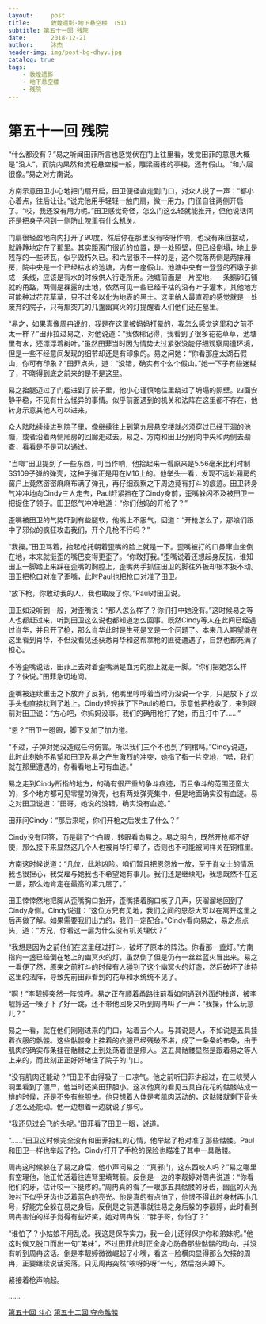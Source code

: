 ```yaml
---
layout:     post
title:      敦煌遗影·地下悬空楼 （51）
subtitle: 第五十一回 残院
date:       2018-12-21
author:     沐杰
header-img: img/post-bg-dhyy.jpg
catalog: true
tags:
    - 敦煌遗影
    - 地下悬空楼
    - 残院
---
```

# 第五十一回 残院

“什么都没有？”易之听闻田菲所言也感觉伏在门上往里看，发觉田菲的意思大概是“没人”，而院内果然和流程悬空楼一般，雕梁画栋的亭楼，还有假山。“和六层很像。”易之对方南说。

方南示意田卫小心地把门扇开启，田卫便径直走到门口，对众人说了一声：“都小心着点，往后让让。”说完他用手轻轻一触门扇，微一用力，门径自往两侧开启了。“哎，我还没有用力呢。”田卫感觉奇怪，怎么门这么轻就能推开，但他说话间还是把身子闪到一侧防止院里有什么机关。

门扇很轻盈地向内打开了90度，然后停在那里没有吱呀作响，也没有来回摆动，就静静地定在了那里。其实距离门很近的位置，是一处照壁，但已经倒塌，地上是残存的一些砖瓦，似乎毁朽久已。和六层很不一样的是，这个院落两侧是两排厢房，院中央是一个已经枯水的池塘，内有一座假山。池塘中央有一登登的石墩子排成一条线，应该是有水的时候供人行走所用。池塘前面是一片空地，一条鹅卵石铺就的甬路，两侧是裸露的土地，依然可见一些已经干枯的没有叶子灌木，其他地方可能种过花花草草，只不过多以化为地表的黑土。这里给人最直观的感觉就是一处废弃的院子，只有那突兀的几盏幽冥火的灯提醒着人们他们还在墓里。

“易之，如果真像周冉说的，我是在这里被妈妈打晕的，我怎么感觉这里和之前不太一样？”田菲拉过易之，对他说道：“我依稀记得，我看到了很多花花草草，池塘里有水，还漂浮着树叶。”虽然田菲当时因为情势太过紧张没能仔细观察周遭环境，但是一些不经意间发现的细节却还是有印象的。易之问她：“你看那座太湖石假山，你可有印象？”田菲点头，道：“没错，确实有个么个假山。”她一下子有些迷糊了，不晓得到底之前来的是不是这里。

易之抬腿迈过了门槛进到了院子里，他小心谨慎地往里绕过了坍塌的照壁。四面安静平稳，不见有什么怪异的事情。似乎前面遇到的机关和法阵在这里都不存在，他转身示意其他人可以进来。

众人陆陆续续进到院子里，像继续往上到第九层悬空楼就必须穿过已经干涸的池塘，或者沿着两侧厢房的回廊走过去。易之、方南和田卫分别向中央和两侧去勘查，看看是不是可以通过。

“当啷”田卫提到了一些东西，叮当作响，他拾起来一看原来是5.56毫米比利时制SS109子弹的弹壳，这种子弹正是用在M16上的。他举头一看，发现不远处厢房的窗户上竟然密密麻麻布满了弹孔，再仔细观察之下周边竟有打斗的痕迹。田卫转身气冲冲地向Cindy三人走去，Paul赶紧挡在了Cindy身前，歪嘴躲闪不及被田卫一把捉住了领子。田卫怒气冲冲地道：“你们他妈的开枪了？”

歪嘴被田卫的气势吓到有些腿软，他嘴上不服气，回道：“开枪怎么了，那娘们跟中了邪似的疯狂攻击我们，开个几枪不行吗？”

“我操。”田卫骂着，抬起枪托朝着歪嘴的脸上就是一下。歪嘴被打的口鼻窜血坐倒在地，本来就挺歪的嘴巴变得更歪了。“你敢打我。”歪嘴说着还想起身反抗，谁知田卫一脚踏上来踩在歪嘴的胸膛上，歪嘴两手抓住田卫的脚往外扳却根本扳不动。田卫把枪口对准了歪嘴，此时Paul也把枪口对准了田卫。

“放下枪，你敢动我的人，我也敢废了你。”Paul对田卫说。

田卫如没听到一般，对歪嘴说：“那人怎么样了？你们打中她没有。”这时候易之等人也都赶过来，听到田卫这么说也都知道怎么回事。既然Cindy等人在此间已经遇过肖华，并且开了枪，那么肖华此时是生死是又是一个问题了。本来几人期望能在这里看到肖华，不但没看见还获悉肖华和这帮拿枪的匪徒遭遇了，自然也都充满了担心。

不等歪嘴说话，田菲上去对着歪嘴满是血污的脸上就是一脚。“你们把她怎么样了？快说。”田菲急切地问。

歪嘴被连续重击之下放弃了反抗，他嘴里哼哼着当时仍没说一个字，只是放下了双手头也直接枕到了地上。Cindy轻轻扶了下Paul的枪口，示意他把枪收了，来到跟前对田卫说：“方心吧，你妈妈没事。我们的确用枪打了她，而且打中了……”

“恩？”田卫一瞪眼，脚下又加了加力道。

“不过，子弹对她没造成任何伤害。所以我们三个不也到了铜棺吗。”Cindy说道，此时此刻她不希望和田卫及易之产生激烈的冲突，她指了指一片空地，“喏，我们就在那里遭遇的，你看看地上可有血迹。”

易之走到Cindy所指的地方，的确有很严重的争斗痕迹，而且争斗的范围还蛮大的，多个地方都可见零星的弹壳，也有两处弹壳集中，但是地面确实没有血迹。易之对田卫说道：“田哥，她说的没错，确实没有血迹。”

田菲问Cindy：“那后来呢，你们开枪之后发生了什么？”

Cindy没有回答，而是翻了个白眼，转眼看向易之。易之明白，既然开枪都不好使，那么接下来显然这几个人也被肖华打晕了，否则也不可能被同样关在铜棺里。

方南这时候说道：“几位，此地凶险。咱们暂且把恩怨放一放，至于肖女士的情况我也很担心，我受雇与她我也不希望她有事儿。我们还是继续吧，我想既然不在这一层，那么她肯定在最高的第九层了。”

田卫悻悻然地把脚从歪嘴胸口抬开，歪嘴捂着胸口咳了几声，灰溜溜地回到了Cindy身侧。Cindy说道：“这位方兄有见地，我们之间的恩怨大可以在离开这里之后再做了解。如果需要我们出力的，我们一定配合。”Cindy看向易之，易之点点头，道：“方兄，你看这一层为什么没有机关埋伏？”

“我想是因为之前他们在这里经过打斗，破坏了原本的阵法。你看那一盏灯。”方南指向一盏已经倒在地上的幽冥火的灯，虽然倒了但是仍有一丝丝蓝火冒出来。易之一看便了然，原来之前打斗的时候有人碰到了这个幽冥火的灯盏，然后破坏了维持这里的法阵，导致先前田菲看到的花草和水统统不见了。

“啊！”李靓婷突然一阵惊呼。易之正在顺着甬路往前看如何通到外面的栈道，被李靓婷这一嗓子下了好一跳，还不带他回身又听到周冉叫了一声：“我操，什么玩意儿？”

易之一看，就在他们刚刚进来的门口，站着五个人。与其说是人，不如说是五具挂着衣服的骷髅。这些骷髅身上挂着的衣服已经残破不堪，成了一条条的布条，由于肌肉的确实布条挂在骷髅之上到处荡着很是瘆人。这五具骷髅显然是跟着易之等人上来的，而此刻正正好好堵住了院子的门口。

“没有肌肉还能动？”田卫不由得吸了一口凉气。他之前听田菲讲起过，在三峡僰人洞里看到了僵尸，他当时还笑田菲胆小。这次他真的看见五具白花花的骷髅站成一排的时候，还是不免有些胆怯。他只想着人体是考肌肉活动的，这骷髅就剩下骨头了怎么还能动。他一边想着一边就说了那句。

“我还见过会飞的头呢。”田菲看了田卫一眼，说道。

“……”田卫这时候完全没有和田菲抬杠的心情，他举起了枪对准了那些骷髅。Paul和田卫一样也举起了抢，Cindy打开了手枪的保险也瞄准了其中一具骷髅。

周冉这时候躲在了易之身后，他小声问易之：“真邪门，这东西咬人吗？”易之哪里有空理他，他正忙活着往连弩里填弩箭。反倒是一边的李靓婷对周冉说道：“你看他们的牙，估计咬一下挺疼的。”周冉真的看了一眼那五具骷髅的牙齿，幽蓝的火光映衬下似乎牙齿也泛着蓝色的亮光。他是真的有点怕了，他恨不得此时身材再小几号，好能完全躲在易之身后。反倒是之前遇事就往易之身后躲的李靓婷，此时看到周冉害怕的样子觉得有些好笑，她对周冉说：“胖子哥，你怕了？”

“谁怕了？小姑娘不用乱说。我这是保存实力，我一会儿还得保护你和弟妹呢。”他这时候又脱口而出一句“弟妹”，不过田菲此时正全身心防备那些骷髅的动向，并没有听到周冉这话。倒是李靓婷微微崛起了小嘴，看这一脸横肉显得那么欠揍的周冉，正要继续说话奚落。只见周冉突然“唉呀妈呀”一句，然后抱头蹲下。

紧接着枪声响起。

……

[第五十回 斗心](http://www.jianshu.com/p/ab6a36d8d1ea)
[第五十二回 夺命骷髅](http://www.jianshu.com/p/768e2dbbb9f2)
